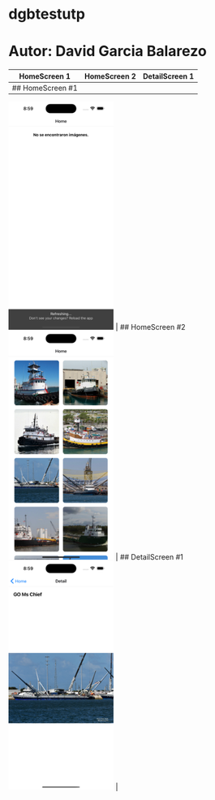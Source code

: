 # dgbtestutp

# Autor: David Garcia Balarezo

| HomeScreen 1 | HomeScreen 2 | DetailScreen 1 |
| --------- | --------- | --------- |
|  ## HomeScreen   #1
<img src="./assets/screenshots/homescreen1.png" alt="Texto HomeScreen 1" height="450"
 resizeMode="contain"
 style="max-width:300px;"> |  ## HomeScreen   #2
<img src="./assets/screenshots/homescreen2.png" alt="Texto HomeScreen 2" height="450"
 resizeMode="contain"
 style="max-width:300px;"> | ## DetailScreen   #1
<img src="./assets/screenshots/detailscreen1.png" alt="Texto DetailScreen 2" height="450"
 resizeMode="contain"
 style="max-width:300px;"> |








